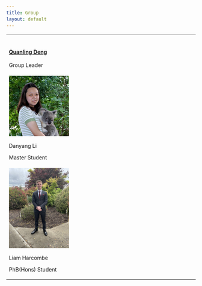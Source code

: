 ```yaml
---
title: Group
layout: default
---
```



<table class="fixed">
  <col width="200"/>
  <col width="200"/>
  <col width="200"/>
  <tr>
    <td> <!-- Quanling Deng -->
        <div class="card" style="width: 10rem;">
          <a href="https://quanlingdeng.github.io/" title="" class="card-image hover-overlay" target="_blank">
          <img src="images/QuanlingDeng.jpg" alt="" class="img-responsive">
          </a>  
          <div class="card-text">
            <!-- <p>Quanling Deng</p> --->
            <h4><a href="https://quanlingdeng.github.io/" target="_blank">Quanling Deng</a></h4>
            <div class="card-desription">
              <p>Group Leader</p>
            </div>
          </div>
        </div>
    </td>
 </tr>
  
 <tr>
    <td> <!-- Danyang Li -->
        <div class="card" style="width: 10rem;">
          <a href="" title="" class="card-image hover-overlay" target="_blank">
          <img src="images/Li.jpg" alt="" class="img-responsive">
          </a>  
          <div class="card-text">
            <p>Danyang Li</p>
            <!-- <h4><a href="" target="_blank">Danyang Li</a></h4> -->
            <div class="card-desription">
              <p>Master Student</p>
            </div>
          </div>
        </div>
    </td>
 </tr>
 
  <tr>
    <td> <!-- Liam Harcombe -->
        <div class="card" style="width: 10rem;">
          <a href="" title="" class="card-image hover-overlay" target="_blank">
          <img src="images/lh.jpg" alt="" class="img-responsive">
          </a>  
          <div class="card-text">
            <p>Liam Harcombe</p>
            <!-- <h4><a href="" target="_blank">Liam Harcombe</a></h4> -->
            <div class="card-desription">
              <p>PhB(Hons) Student</p>
            </div>
          </div>
        </div>
    </td>
 </tr> 
</table> 
